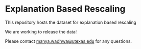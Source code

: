 # Explanation Based Rescaling
This repository hosts the dataset for explanation based rescaling 

We are working to release the data!

Please contact manya.wadhwa@utexas.edu for any questions. 
